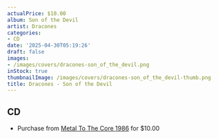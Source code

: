 ```yaml
---
actualPrice: $10.00
album: Son of the Devil
artist: Dracones
categories:
- CD
date: '2025-04-30T05:19:26'
draft: false
images:
- /images/covers/dracones-son_of_the_devil.png
inStock: true
thumbnailImage: /images/covers/dracones-son_of_the_devil-thumb.png
title: Dracones - Son of the Devil
---
```


## CD
* Purchase from [Metal To The Core 1986](https://metaltothecore1986.com/shop/dracones-son-of-the-devil-cd/) for $10.00
